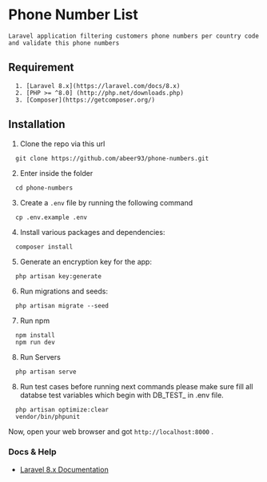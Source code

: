 # Phone Number List
    Laravel application filtering customers phone numbers per country code and validate this phone numbers

## Requirement
```
  1. [Laravel 8.x](https://laravel.com/docs/8.x)
  2. [PHP >= ^8.0] (http://php.net/downloads.php)
  3. [Composer](https://getcomposer.org/)  
```

## Installation
1. Clone the repo via this url 
  ```
    git clone https://github.com/abeer93/phone-numbers.git
  ```

2. Enter inside the folder
```
  cd phone-numbers
```
3. Create a `.env` file by running the following command 
  ```
    cp .env.example .env
  ```
4. Install various packages and dependencies: 
  ```
    composer install
  ```
5. Generate an encryption key for the app:
  ```
    php artisan key:generate
  ```
6. Run migrations and seeds: 
  ```
    php artisan migrate --seed
  ```
7. Run npm
  ```
    npm install
    npm run dev
  ```
8. Run Servers
  ```
    php artisan serve
  ```
8. Run test cases
    before running next commands please make sure fill all databse test variables which begin with DB_TEST_ in .env file.

  ```
    php artisan optimize:clear
    vendor/bin/phpunit
  ```

Now, open your web browser and got `http://localhost:8000` .

### Docs & Help

- [Laravel 8.x Documentation](https://laravel.com/docs/8.x)
